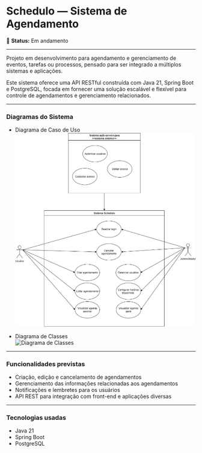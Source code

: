 # Schedulo — Sistema de Agendamento

🚧 **Status:** Em andamento

---

Projeto em desenvolvimento para agendamento e gerenciamento de eventos, tarefas ou processos, pensado para ser integrado a múltiplos sistemas e aplicações.

Este sistema oferece uma API RESTful construída com Java 21, Spring Boot e PostgreSQL, focada em fornecer uma solução escalável e flexível para controle de agendamentos e gerenciamento relacionados.

---

### Diagramas do Sistema

- Diagrama de Caso de Uso  
  ![Diagrama de Caso de Uso](docs/caso-de-uso.png)  

- Diagrama de Classes  
  ![Diagrama de Classes](docs/diagrama-de-classes.png)  

---

### Funcionalidades previstas

- Criação, edição e cancelamento de agendamentos  
- Gerenciamento das informações relacionadas aos agendamentos  
- Notificações e lembretes para os usuários  
- API REST para integração com front-end e aplicações diversas  

---

### Tecnologias usadas

- Java 21  
- Spring Boot  
- PostgreSQL  
